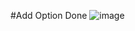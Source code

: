 #Add Option Done 
![image](https://github.com/user-attachments/assets/7b6fa229-9df4-4c92-9806-0a71a2a2fda4)
